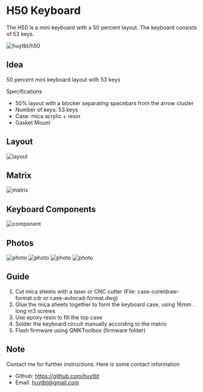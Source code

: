 # H50 Keyboard

The H50 is a mini keyboard with a 50 percent layout. The keyboard consists of 53 keys.

![huytbt/h50](https://i.imgur.com/1dB2mfM.jpeg)

## Idea

50 percent mini keyboard layout with 53 keys

Specifications

- 50% layout with a blocker separating spacebars from the arrow cluster
- Number of keys: 53 keys
- Case: mica acrylic + resin
- Gasket Mount

## Layout

![layout](https://i.imgur.com/hXhWdQU.jpeg)

## Matrix

![matrix](https://i.imgur.com/QUhxKTq.jpeg)

## Keyboard Components

![component](https://i.imgur.com/eJ72FfM.jpeg)

## Photos

![photo](https://i.imgur.com/1dB2mfM.jpeg)
![photo](https://i.imgur.com/UzKWi6l.jpeg)
![photo](https://i.imgur.com/crkDSlu.jpeg)
![photo](https://i.imgur.com/CzvLgvo.jpeg)

## Guide

1. Cut mica sheets with a laser or CNC cutter (File: case-coreldraw-format.cdr or case-autocad-format.dwg)
2. Glue the mica sheets together to form the keyboard case, using 16mm . long m3 screws
3. Use epoxy resin to fill the top case
4. Solder the keyboard circuit manually according to the matrix
5. Flash firmware using QMKToolbox (firmware folder)

## Note

Contact me for further instructions. Here is some contact information

- Github: https://github.com/huytbt
- Email: huytbt@gmail.com
